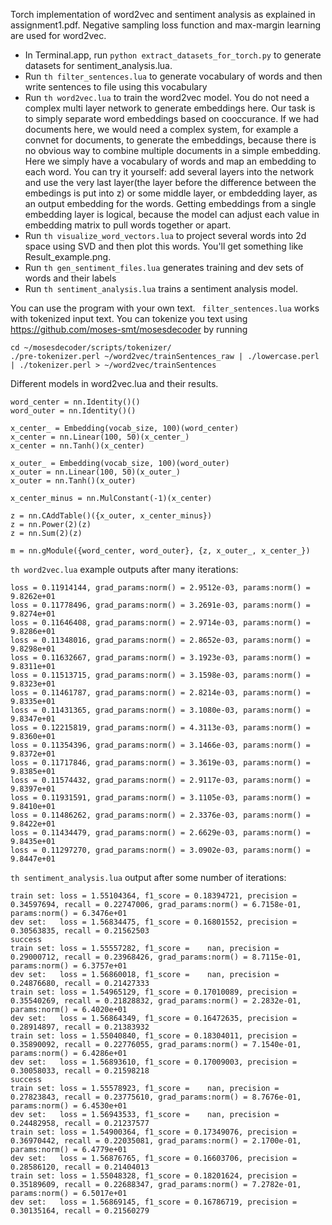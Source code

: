 Torch implementation of word2vec and sentiment analysis as explained in assignment1.pdf. Negative sampling loss function and max-margin learning are used for word2vec.

- In Terminal.app, run ```python extract_datasets_for_torch.py``` to generate datasets for sentiment_analysis.lua.
- Run ```th filter_sentences.lua``` to generate vocabulary of words and then write sentences to file using this vocabulary
- Run ```th word2vec.lua``` to train the word2vec model. You do not need a complex multi layer network to generate embeddings here. Our task is to simply separate word embeddings based on cooccurance. If we had documents here, we would need a complex system, for example a convnet for documents, to generate the embeddings, because there is no obvious way to combine multiple documents in a simple embedding. Here we simply have a vocabulary of words and map an embedding to each word. You can try it yourself: add several layers into the network and use the very last layer(the layer before the difference between the embedings is put into z) or some middle layer, or embdedding layer, as an output embedding for the words. Getting embeddings from a single embedding layer is logical, because the model can adjust each value in embedding matrix to pull words together or apart.
- Run ```th visualize_word_vectors.lua``` to project several words into 2d space using SVD and then plot this words. You'll get something like Result_example.png.
- Run ```th gen_sentiment_files.lua``` generates training and dev sets of words and their labels
- Run ```th sentiment_analysis.lua``` trains a sentiment analysis model.

You can use the program with your own text. ``` filter_sentences.lua``` works with tokenized input text. You can tokenize you text using https://github.com/moses-smt/mosesdecoder by running 
```
cd ~/mosesdecoder/scripts/tokenizer/ 
./pre-tokenizer.perl ~/word2vec/trainSentences_raw | ./lowercase.perl | ./tokenizer.perl > ~/word2vec/trainSentences
``` 

Different models in word2vec.lua and their results.
```
word_center = nn.Identity()()
word_outer = nn.Identity()()

x_center_ = Embedding(vocab_size, 100)(word_center)
x_center = nn.Linear(100, 50)(x_center_)
x_center = nn.Tanh()(x_center)

x_outer_ = Embedding(vocab_size, 100)(word_outer)
x_outer = nn.Linear(100, 50)(x_outer_)
x_outer = nn.Tanh()(x_outer)

x_center_minus = nn.MulConstant(-1)(x_center)

z = nn.CAddTable()({x_outer, x_center_minus})
z = nn.Power(2)(z)
z = nn.Sum(2)(z)

m = nn.gModule({word_center, word_outer}, {z, x_outer_, x_center_})
```

```th word2vec.lua``` example outputs after many iterations:
```
loss = 0.11914144, grad_params:norm() = 2.9512e-03, params:norm() = 9.8262e+01	
loss = 0.11778496, grad_params:norm() = 3.2691e-03, params:norm() = 9.8274e+01	
loss = 0.11646408, grad_params:norm() = 2.9714e-03, params:norm() = 9.8286e+01	
loss = 0.11348016, grad_params:norm() = 2.8652e-03, params:norm() = 9.8298e+01	
loss = 0.11632667, grad_params:norm() = 3.1923e-03, params:norm() = 9.8311e+01	
loss = 0.11513715, grad_params:norm() = 3.1598e-03, params:norm() = 9.8323e+01	
loss = 0.11461787, grad_params:norm() = 2.8214e-03, params:norm() = 9.8335e+01	
loss = 0.11431365, grad_params:norm() = 3.1080e-03, params:norm() = 9.8347e+01	
loss = 0.12215819, grad_params:norm() = 4.3113e-03, params:norm() = 9.8360e+01	
loss = 0.11354396, grad_params:norm() = 3.1466e-03, params:norm() = 9.8372e+01	
loss = 0.11717846, grad_params:norm() = 3.3619e-03, params:norm() = 9.8385e+01	
loss = 0.11574432, grad_params:norm() = 2.9117e-03, params:norm() = 9.8397e+01	
loss = 0.11931591, grad_params:norm() = 3.1105e-03, params:norm() = 9.8410e+01	
loss = 0.11486262, grad_params:norm() = 2.3376e-03, params:norm() = 9.8422e+01	
loss = 0.11434479, grad_params:norm() = 2.6629e-03, params:norm() = 9.8435e+01	
loss = 0.11297270, grad_params:norm() = 3.0902e-03, params:norm() = 9.8447e+01	
```

```th sentiment_analysis.lua``` output after some number of iterations:
```
train set: loss = 1.55104364, f1_score = 0.18394721, precision = 0.34597694, recall = 0.22747006, grad_params:norm() = 6.7158e-01, params:norm() = 6.3476e+01	
dev set:   loss = 1.56834475, f1_score = 0.16801552, precision = 0.30563835, recall = 0.21562503	
success	
train set: loss = 1.55557282, f1_score =    nan, precision = 0.29000712, recall = 0.23968426, grad_params:norm() = 8.7115e-01, params:norm() = 6.3757e+01	
dev set:   loss = 1.56860018, f1_score =    nan, precision = 0.24876680, recall = 0.21427333	
train set: loss = 1.54965129, f1_score = 0.17010089, precision = 0.35540269, recall = 0.21828832, grad_params:norm() = 2.2832e-01, params:norm() = 6.4020e+01	
dev set:   loss = 1.56864349, f1_score = 0.16472635, precision = 0.28914897, recall = 0.21383932	
train set: loss = 1.55040840, f1_score = 0.18304011, precision = 0.35890092, recall = 0.22776055, grad_params:norm() = 7.1540e-01, params:norm() = 6.4286e+01	
dev set:   loss = 1.56893610, f1_score = 0.17009003, precision = 0.30058033, recall = 0.21598218	
success	
train set: loss = 1.55578923, f1_score =    nan, precision = 0.27823843, recall = 0.23775610, grad_params:norm() = 8.7676e-01, params:norm() = 6.4530e+01	
dev set:   loss = 1.56943533, f1_score =    nan, precision = 0.24482958, recall = 0.21237577	
train set: loss = 1.54900364, f1_score = 0.17349076, precision = 0.36970442, recall = 0.22035081, grad_params:norm() = 2.1700e-01, params:norm() = 6.4779e+01	
dev set:   loss = 1.56876765, f1_score = 0.16603706, precision = 0.28586120, recall = 0.21404013	
train set: loss = 1.55048328, f1_score = 0.18201624, precision = 0.35189609, recall = 0.22688347, grad_params:norm() = 7.2782e-01, params:norm() = 6.5017e+01	
dev set:   loss = 1.56869145, f1_score = 0.16786719, precision = 0.30135164, recall = 0.21560279	
```
